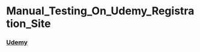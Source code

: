# Manual_Testing_On_Udemy_Registration_Site
<h3><a href="https://www.udemy.com/join/signup-popup/">Udemy </a></h3>
